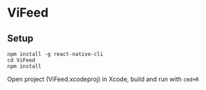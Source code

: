 # ViFeed

## Setup

```
npm install -g react-native-cli
cd ViFeed
npm install
```

Open project (ViFeed.xcodeproj) in Xcode, build and run with `cmd+R`
